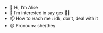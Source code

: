 - 👋 Hi, I’m Alice
- 👀 I’m interested in say gex 🏳️‍🌈
- 📫 How to reach me : idk, don't, deal with it
- 😄 Pronouns: she/they


